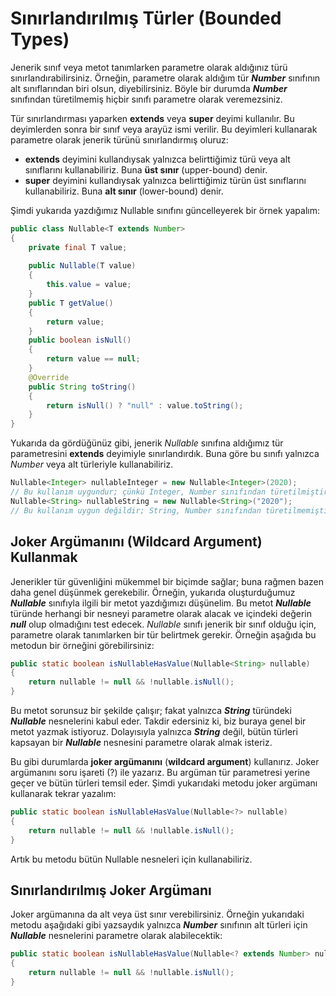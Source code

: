 # Sınırlandırılmış Türler (Bounded Types)

Jenerik sınıf veya metot tanımlarken parametre olarak aldığınız türü sınırlandırabilirsiniz. Örneğin, parametre olarak aldığım tür **_Number_** sınıfının alt sınıflarından biri olsun, diyebilirsiniz. Böyle bir durumda **_Number_** sınıfından türetilmemiş hiçbir sınıfı parametre olarak veremezsiniz.

Tür sınırlandırması yaparken **extends** veya **super** deyimi kullanılır. Bu deyimlerden sonra bir sınıf veya arayüz ismi verilir. Bu deyimleri kullanarak parametre olarak jenerik türünü sınırlandırmış oluruz:

- **extends** deyimini kullandıysak yalnızca belirttiğimiz türü veya alt sınıflarını kullanabiliriz. Buna **üst sınır** (upper-bound) denir.
- **super** deyimini kullandıysak yalnızca belirttiğimiz türün üst sınıflarını kullanabiliriz. Buna **alt sınır** (lower-bound) denir.

Şimdi yukarıda yazdığımız Nullable sınıfını güncelleyerek bir örnek yapalım:

```java
public class Nullable<T extends Number>
{
    private final T value;
    
    public Nullable(T value)
    {
    	this.value = value;
    }
    public T getValue()
    {
    	return value;
    }
    public boolean isNull()
    {
    	return value == null;
    }
    @Override
    public String toString()
    {
    	return isNull() ? "null" : value.toString();
    }
}
```

Yukarıda da gördüğünüz gibi, jenerik _Nullable_ sınıfına aldığımız tür parametresini **extends** deyimiyle sınırlandırdık. Buna göre bu sınıfı yalnızca _Number_ veya alt türleriyle kullanabiliriz.

```java
Nullable<Integer> nullableInteger = new Nullable<Integer>(2020);
// Bu kullanım uygundur; çünkü Integer, Number sınıfından türetilmiştir
Nullable<String> nullableString = new Nullable<String>("2020");
// Bu kullanım uygun değildir; String, Number sınıfından türetilmemiştir
```

## Joker Argümanını (Wildcard Argument) Kullanmak

Jenerikler tür güvenliğini mükemmel bir biçimde sağlar; buna rağmen bazen daha genel düşünmek gerekebilir. Örneğin, yukarıda oluşturduğumuz **_Nullable_** sınıfıyla ilgili bir metot yazdığımızı düşünelim. Bu metot **_Nullable_** türünde herhangi bir nesneyi parametre olarak alacak ve içindeki değerin **_null_** olup olmadığını test edecek. _Nullable_ sınıfı jenerik bir sınıf olduğu için, parametre olarak tanımlarken bir tür belirtmek gerekir. Örneğin aşağıda bu metodun bir örneğini görebilirsiniz:

```java
public static boolean isNullableHasValue(Nullable<String> nullable)
{
	return nullable != null && !nullable.isNull();
}
```

Bu metot sorunsuz bir şekilde çalışır; fakat yalnızca **_String_** türündeki **_Nullable_** nesnelerini kabul eder. Takdir edersiniz ki, biz buraya genel bir metot yazmak istiyoruz. Dolayısıyla yalnızca **_String_** değil, bütün türleri kapsayan bir **_Nullable_** nesnesini parametre olarak almak isteriz.

Bu gibi durumlarda **joker argümanını** (**wildcard argument**) kullanırız. Joker argümanını soru işareti (?) ile yazarız. Bu argüman tür parametresi yerine geçer ve bütün türleri temsil eder. Şimdi yukarıdaki metodu joker argümanı kullanarak tekrar yazalım:

```java
public static boolean isNullableHasValue(Nullable<?> nullable)
{
	return nullable != null && !nullable.isNull();
}
```

Artık bu metodu bütün Nullable nesneleri için kullanabiliriz.

## Sınırlandırılmış Joker Argümanı

Joker argümanına da alt veya üst sınır verebilirsiniz. Örneğin yukarıdaki metodu aşağıdaki gibi yazsaydık yalnızca **_Number_** sınıfının alt türleri için **_Nullable_** nesnelerini parametre olarak alabilecektik:

```java
public static boolean isNullableHasValue(Nullable<? extends Number> nullable)
{
	return nullable != null && !nullable.isNull();
}
```